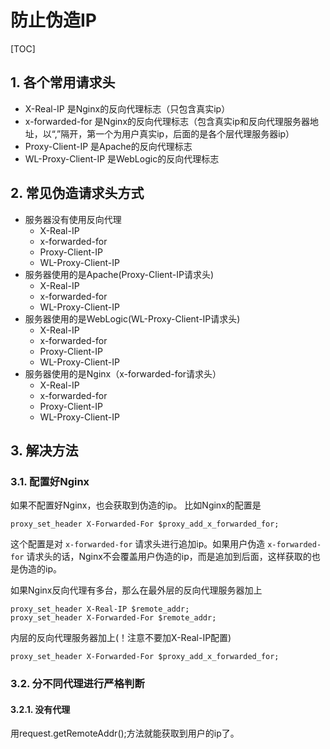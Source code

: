 # 防止伪造IP

[TOC]

## 1. 各个常用请求头

- X-Real-IP
 是Nginx的反向代理标志（只包含真实ip）
- x-forwarded-for
 是Nginx的反向代理标志（包含真实ip和反向代理服务器地址，以“,”隔开，第一个为用户真实ip，后面的是各个层代理服务器ip）
- Proxy-Client-IP
 是Apache的反向代理标志
- WL-Proxy-Client-IP
 是WebLogic的反向代理标志

## 2. 常见伪造请求头方式

- 服务器没有使用反向代理
  - X-Real-IP
  - x-forwarded-for
  - Proxy-Client-IP
  - WL-Proxy-Client-IP
- 服务器使用的是Apache(Proxy-Client-IP请求头)
  - X-Real-IP
  - x-forwarded-for
  - WL-Proxy-Client-IP
- 服务器使用的是WebLogic(WL-Proxy-Client-IP请求头)
  - X-Real-IP
  - x-forwarded-for
  - Proxy-Client-IP
  - WL-Proxy-Client-IP
- 服务器使用的是Nginx（x-forwarded-for请求头）
  - X-Real-IP
  - x-forwarded-for
  - Proxy-Client-IP
  - WL-Proxy-Client-IP

## 3. 解决方法

### 3.1. 配置好Nginx

如果不配置好Nginx，也会获取到伪造的ip。
比如Nginx的配置是

```nginx
proxy_set_header X-Forwarded-For $proxy_add_x_forwarded_for;
```

这个配置是对 ```x-forwarded-for``` 请求头进行追加ip。如果用户伪造 ```x-forwarded-for``` 请求头的话，Nginx不会覆盖用户伪造的ip，而是追加到后面，这样获取的也是伪造的ip。

如果Nginx反向代理有多台，那么在最外层的反向代理服务器加上

```nginx
proxy_set_header X-Real-IP $remote_addr;
proxy_set_header X-Forwarded-For $remote_addr;
```

内层的反向代理服务器加上(！注意不要加X-Real-IP配置)

```nginx
proxy_set_header X-Forwarded-For $proxy_add_x_forwarded_for;
```

### 3.2. 分不同代理进行严格判断

#### 3.2.1. 没有代理

用request.getRemoteAddr();方法就能获取到用户的ip了。


